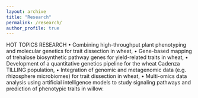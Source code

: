```yaml
---
layout: archive
title: "Research"
permalink: /research/
author_profile: true
---
```


HOT TOPICS RESEARCH
•	Combining high-throughput plant phenotyping and molecular genetics for trait dissection in wheat,
•	Gene-based mapping of trehalose biosynthetic pathway genes for yield-related traits in wheat,
•	Development of a quantitative genetics pipeline for the wheat Cadenza TILLING population,
•	Integration of genomic and metagenomic data (e.g. rhizosphere microbiomes) for trait dissection in wheat,
•	Multi-omics data analysis using artificial intelligence models to study signaling pathways and prediction of phenotypic traits in willow.

